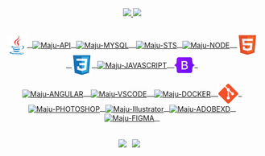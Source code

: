 <div align="center">
  <a href="https://github.com/rafaballerini">
  <img height="180em" src="https://github-readme-stats.vercel.app/api?username=mrjulia22&show_icons=true&theme=dark&include_all_commits=true&count_private=true"/>
  <img height="180em" src="https://github-readme-stats.vercel.app/api/top-langs/?username=mrjulia22&layout=compact&langs_count=7&theme=dark"/>
</div>
<br>
<br>
<div align="center"></div>
  <div style="display: inline_fluid" align="center">
    <img align="center" alt="Maju-JAVA" height="40" width="40" src="https://raw.githubusercontent.com/devicons/devicon/master/icons/java/java-original.svg">&ensp;
    <img align="center" alt="Maju-API" height="40" width="40" src="https://cdn.jsdelivr.net/gh/devicons/devicon/icons/fastapi/fastapi-original.svg">&ensp;
    <img align="center" alt="Maju-MYSQL" height="40" width="40" src="https://cdn.jsdelivr.net/gh/devicons/devicon/icons/mysql/mysql-original.svg"> &ensp;
    <img align="center" alt="Maju-STS" height="40" width="40" src="https://cdn.jsdelivr.net/gh/devicons/devicon/icons/spring/spring-original.svg">&ensp;
    <img align="center" alt="Maju-NODE" height="40" width="40" src="https://cdn.jsdelivr.net/gh/devicons/devicon/icons/nodejs/nodejs-original.svg"> &ensp;
    <img align="center" alt="Maju-HTML5" height="40" width="40" src="https://raw.githubusercontent.com/devicons/devicon/master/icons/html5/html5-original.svg">&ensp;
    <img align="center" alt="Maju-CSS3" height="40" width="40" src="https://raw.githubusercontent.com/devicons/devicon/master/icons/css3/css3-original.svg">&ensp;
    <img align="center" alt="Maju-JAVASCRIPT" height="40" width="40" src="https://cdn.jsdelivr.net/gh/devicons/devicon/icons/javascript/javascript-original.svg"> &ensp;
    <img align="center" alt="Maju-BOOTSTRAP" height="40" width="40" src="https://raw.githubusercontent.com/devicons/devicon/master/icons/bootstrap/bootstrap-original.svg">&ensp;
    <br>
    <br>
    <img align="center" alt="Maju-ANGULAR" height="40" width="40" src="https://cdn.jsdelivr.net/gh/devicons/devicon/icons/angularjs/angularjs-plain.svg"> &ensp;
    <img align="center" alt="Maju-VSCODE" height="40" width="40" src="https://cdn.jsdelivr.net/gh/devicons/devicon/icons/vscode/vscode-original.svg"> &ensp;
    <img align="center" alt="Maju-DOCKER" height="40" width="40" src="https://cdn.jsdelivr.net/gh/devicons/devicon/icons/docker/docker-plain-wordmark.svg"> &ensp;
    <img align="center" alt="Maju-GIT" height="40" width="40" src="https://raw.githubusercontent.com/devicons/devicon/master/icons/git/git-original.svg">&ensp;
    <img align="center" alt="Maju-PHOTOSHOP" height="40" width="40" src="https://cdn.jsdelivr.net/gh/devicons/devicon/icons/photoshop/photoshop-plain.svg">&ensp;
    <img align="center" alt="Maju-Illustrator" height="40" width="40" src="https://cdn.jsdelivr.net/gh/devicons/devicon/icons/illustrator/illustrator-line.svg">&ensp;
    <img align="center" alt="Maju-ADOBEXD" height="40" width="40" src="https://cdn.jsdelivr.net/gh/devicons/devicon/icons/xd/xd-plain.svg"> &ensp;
    <img align="center" alt="Maju-FIGMA" height="40" width="40" src="https://cdn.jsdelivr.net/gh/devicons/devicon/icons/figma/figma-original.svg"> &ensp;
    
  </div>
</div>
<br>
<br>
<div align="center"> 
  <a href = "mailto:maria.jaraujo@ufpe.br"><img height="40em" src="https://img.shields.io/badge/Gmail-D14836?style=for-the-badge&logo=gmail&logoColor=white" target="_blank"></a>&ensp;
  <a href="https://www.linkedin.com/in/maria-julia-lemos/"_blank"><img height="40em"src="https://img.shields.io/badge/-LinkedIn-%230077B5?style=for-the-badge&logo=linkedin&logoColor=white" target="_blank"></a> &ensp;
  </div>
